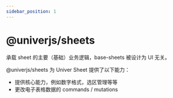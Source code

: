 ```yaml
---
sidebar_position: 1
---
```


# @univerjs/sheets

承载 sheet 的主要（基础）业务逻辑，base-sheets 被设计为 UI 无关。

@univerjs/sheets 为 Univer Sheet 提供了以下能力：

* 提供核心能力，例如数字格式，选区管理等等
* 更改电子表格数据的 commands / mutations
